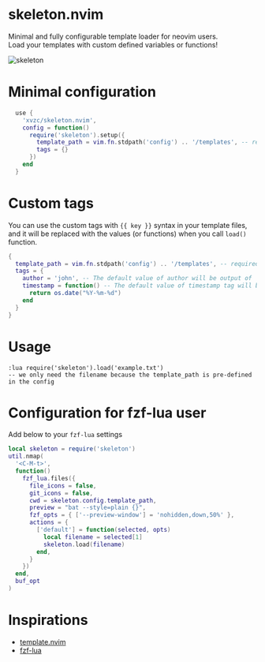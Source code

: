 # skeleton.nvim
Minimal and fully configurable template loader for neovim users.  
Load your templates with custom defined variables or functions!

![skeleton](https://user-images.githubusercontent.com/45588457/211829055-4ee23d0e-3e34-42d7-8bf8-363192268751.gif)

# Minimal configuration
```lua
  use {
    'xvzc/skeleton.nvim',
    config = function()
      require('skeleton').setup({
        template_path = vim.fn.stdpath('config') .. '/templates', -- required
        tags = {}
      })
    end
  }
```
# Custom tags
You can use the custom tags with `{{ key }}` syntax in your template files, and it will be replaced with the values (or functions) when you call `load()` function.
```lua
{
  template_path = vim.fn.stdpath('config') .. '/templates', -- required
  tags = {
    author = 'john', -- The default value of author will be output of 'git config user.name' or 'whoami'.
    timestamp = function() -- The default value of timestamp tag will be '%Y-%m-%d %H:%M:%S' format.
      return os.date("%Y-%m-%d") 
    end
  }
}
```

# Usage
```
:lua require('skeleton').load('example.txt')
-- we only need the filename because the template_path is pre-defined in the config
```

# Configuration for fzf-lua user
Add below to your `fzf-lua` settings
```lua
local skeleton = require('skeleton')
util.nmap(
  '<C-M-t>',
  function()
    fzf_lua.files({
      file_icons = false,
      git_icons = false,
      cwd = skeleton.config.template_path,
      preview = "bat --style=plain {}",
      fzf_opts = { ['--preview-window'] = 'nohidden,down,50%' },
      actions = {
        ['default'] = function(selected, opts)
          local filename = selected[1]
          skeleton.load(filename)
        end,
      }
    })
  end,
  buf_opt
)
```

# Inspirations
- [template.nvim](https://github.com/glepnir/template.nvim)
- [fzf-lua](https://github.com/ibhagwan/fzf-lua)
